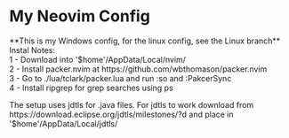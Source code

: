 <h1>My Neovim Config</h1>
**This is my Windows config, for the linux config, see the Linux branch**
Instal Notes:<br/>
1 - Download into '$home'/AppData/Local/nvim/<br/>
2 - Install packer.nvim at https://github.com/wbthomason/packer.nvim<br/>
3 - Go to ./lua/tclark/packer.lua and run :so and :PakcerSync<br/>
4 - Install ripgrep for grep searches using <space>ps

<p>The setup uses jdtls for .java files. For jdtls to work download from https://download.eclipse.org/jdtls/milestones/?d and place in '$home'/AppData/Local/jdtls/</p>
